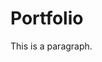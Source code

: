 <!DOCTYPE html>
<html>
<head>
  <title>Patrick Perry - Portfolio</title>
</head>
<body>

<h1>Portfolio</h1>
<p>This is a paragraph.</p>

</body>
</html>
